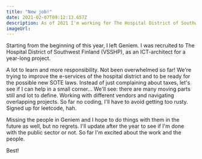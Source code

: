 ```yaml
---
title: "New job!"
date: 2021-02-07T09:12:13.657Z
description: As of 2021 I'm working for The Hospital District of Southwest Finland.
imageUrl:
---
```


Starting from the beginning of this year, I left Geniem. I was recruited to The Hospital District of Southwest Finland (VSSHP), as an ICT-architect for a year-long project.

A lot to learn and more responsibility. Not been overwhelmed so far! We're trying to improve the e-services of the hospital district and
to be ready for the possible new SOTE laws. Instead of just complaining about taxes, let's see if I can help in a small corner... We'll see: there are many moving parts still and lot to define. Working with different vendors and navigating overlapping projects. So far no coding,
I'll have to avoid getting too rusty. Signed up for leetcode, hah.


Missing the people in Geniem and I hope to do things with them in the future as well, but no regrets. I'll update after the year to see if I'm done with the public sector or not. So far I'm excited about the work and the people.

Best!

